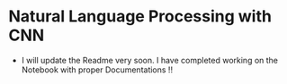 # **Natural Language Processing with CNN**
- I will update the Readme very soon. I have completed working on the Notebook with proper Documentations !!
